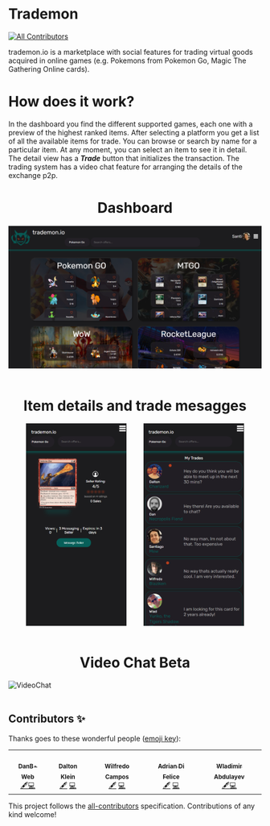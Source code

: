 # Trademon
<!-- ALL-CONTRIBUTORS-BADGE:START - Do not remove or modify this section -->
[![All Contributors](https://img.shields.io/badge/all_contributors-5-orange.svg?style=flat-square)](#contributors-)
<!-- ALL-CONTRIBUTORS-BADGE:END -->

trademon.io is a marketplace with social features for trading virtual goods acquired in online games (e.g. Pokemons from Pokemon Go, Magic The Gathering Online cards).

# How does it work?

In the dashboard you find the different supported games, each one with a preview of the highest ranked items.
After selecting a platform you get a list of all the available items for trade. You can browse or search by name for a particular item.
At any moment, you can select an item to see it in detail. The detail view has a **_Trade_** button that initializes the transaction.
The trading system has a video chat feature for arranging the details of the exchange p2p.

<h1 style="text-align: center">Dashboard</h1>
<div style="width: 100%; display:flex; justify-content:space-evenly; flex-wrap: wrap; margin-bottom:10">
  <img src="ReadmeFiles/Trademondash.png" alt="Dashboard" width="800"/>
</div>
&nbsp;
&nbsp;

<h1 style="text-align: center">Item details and trade mesagges</h1>
<div style="width: 100%; display:flex; justify-content:space-evenly; flex-wrap: wrap; margin-bottom:10">
  <img src="ReadmeFiles/TrademonMagic_Phone.png" alt="Magic card details" width="200"/>
  <img src="ReadmeFiles/TrademonMyTrades_Phone.png" alt="Trade messages" width="200"/>
</div>
&nbsp;
&nbsp;

<h1 style="text-align: center">Video Chat Beta</h1>
<div style="width: 100%; display:flex; justify-content:space-evenly; flex-wrap: wrap; margin-bottom:10">
  <img src="ReadmeFiles/VideoChat.gif" alt="VideoChat" width="800"/>
</div>
&nbsp;
&nbsp;


## Contributors ✨

Thanks goes to these wonderful people ([emoji key](https://allcontributors.org/docs/en/emoji-key)):

<!-- ALL-CONTRIBUTORS-LIST:START - Do not remove or modify this section -->
<!-- prettier-ignore-start -->
<!-- markdownlint-disable -->
<table>
  <tr>
    <td align="center"><a href="https://github.com/DanB-Web"><img src="https://avatars.githubusercontent.com/u/57625118?v=4?s=100" width="100px;" alt=""/><br /><sub><b>DanB-Web</b></sub></a><br /><a href="#content-DanB-Web" title="Content">🖋</a><a href="https://github.com/gsjuradog/trademon/commits?author=DanB-Web" title="Code">💻</a></td>
    <td align="center"><a href="https://github.com/Dalton-Klein"><img src="https://avatars.githubusercontent.com/u/56521727?v=4?s=100" width="100px;" alt=""/><br /><sub><b>Dalton Klein</b></sub></a><br /><a href="#content-Dalton-Klein" title="Content">🖋</a> <a href="https://github.com/gsjuradog/trademon/commits?author=Dalton-Klein" title="Code">💻</a></td>
    <td align="center"><a href="https://github.com/obi-wil"><img src="https://avatars.githubusercontent.com/u/13344518?v=4?s=100" width="100px;" alt=""/><br /><sub><b>Wilfredo Campos</b></sub></a><br /><a href="#content-obi-wil" title="Content">🖋</a> <a href="https://github.com/gsjuradog/trademon/commits?author=obi-wil" title="Code">💻</a></td>
    <td align="center"><a href="https://www.linkedin.com/in/adriandifelice/"><img src="https://avatars.githubusercontent.com/u/53629060?v=4?s=100" width="100px;" alt=""/><br /><sub><b>Adrian Di Felice</b></sub></a><br /><a href="#content-adriandifelice" title="Content">🖋</a> <a href="https://github.com/gsjuradog/trademon/commits?author=adriandifelice" title="Code">💻</a></td>
    <td align="center"><a href="https://github.com/WladimirAbdulayev"><img src="https://avatars.githubusercontent.com/u/58371783?v=4?s=100" width="100px;" alt=""/><br /><sub><b>Wladimir Abdulayev</b></sub></a><br /><a href="#content-WladimirAbdulayev" title="Content">🖋</a><a href="https://github.com/gsjuradog/trademon/commits?author=WladimirAbdulayev" title="Code">💻</a></td>
  </tr>
</table>

<!-- markdownlint-restore -->
<!-- prettier-ignore-end -->

<!-- ALL-CONTRIBUTORS-LIST:END -->

This project follows the [all-contributors](https://github.com/all-contributors/all-contributors) specification. Contributions of any kind welcome!
